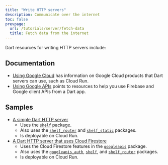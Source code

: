 ```yaml
---
title: "Write HTTP servers"
description: Communicate over the internet
toc: false
prevpage:
  url: /tutorials/server/fetch-data
  title: Fetch data from the internet
---
```


Dart resources for writing HTTP servers include:

## Documentation

* [Using Google Cloud][] has information on Google Cloud products
  that Dart servers can use, such as Cloud Run.
* [Using Google APIs][] points to resources to help you
  use Firebase and Google client APIs from a Dart app.

## Samples

* [A simple Dart HTTP server][simple-sample]
  * Uses the [`shelf`][] package.
  * Also uses the [`shelf_router`][] and [`shelf_static`][] packages.
  * Is deployable on Cloud Run.
* [A Dart HTTP server that uses Cloud Firestore][cloud-sample]
  * Uses the Cloud Firestore features in the [`googleapis`][] package.
  * Also uses the [`googleapis_auth`][], [`shelf`][], and
    [`shelf_router`][] packages.
  * Is deployable on Cloud Run.

[cloud-sample]: {{site.repo.dart.org}}/samples/tree/main/server/google_apis
[`googleapis`]: {{site.pub-pkg}}/googleapis
[`googleapis_auth`]: {{site.pub-pkg}}/googleapis_auth
[`shelf`]: {{site.pub-pkg}}/shelf
[`shelf_router`]: {{site.pub-pkg}}/shelf_router
[`shelf_static`]: {{site.pub-pkg}}/shelf_static
[simple-sample]: {{site.repo.dart.org}}/samples/tree/main/server/simple
[Using Google APIs]: /guides/google-apis
[Using Google Cloud]: /server/google-cloud
